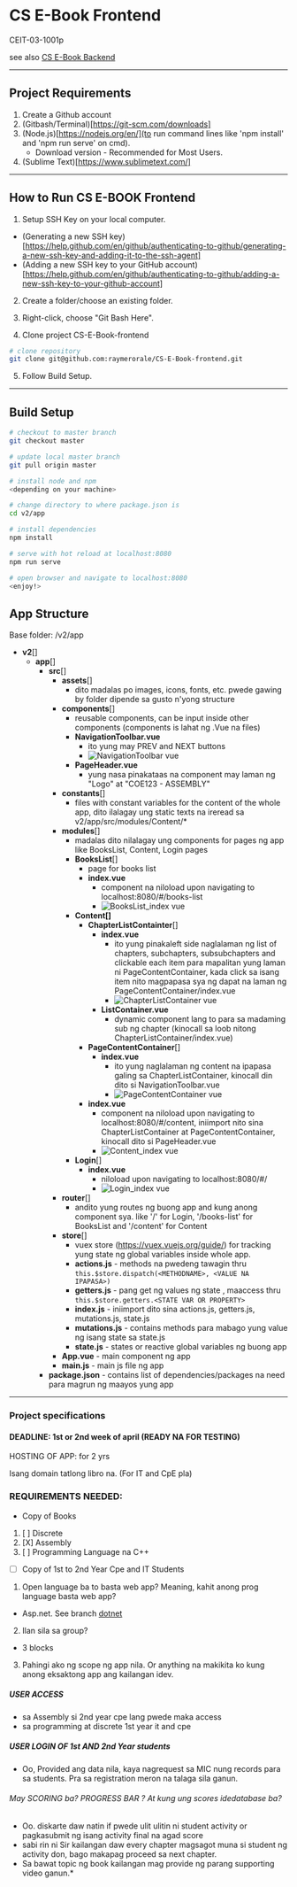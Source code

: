 # CS E-Book Frontend
CEIT-03-1001p

see also [CS E-Book Backend](https://github.com/raymerorale/CS-E-Book-backend/edit/master/README.md)

---
## Project Requirements
1. Create a Github account
2. (Gitbash/Terminal)[https://git-scm.com/downloads]
3. (Node.js)[https://nodejs.org/en/](to run command lines like 'npm install' and 'npm run serve' on cmd). 
   - Download version - Recommended for Most Users.
4. (Sublime Text)[https://www.sublimetext.com/]


---
## How to Run CS E-BOOK Frontend
1.	Setup SSH Key on your local computer.
  - (Generating a new SSH key)[https://help.github.com/en/github/authenticating-to-github/generating-a-new-ssh-key-and-adding-it-to-the-ssh-agent]
  - (Adding a new SSH key to your GitHub account)[https://help.github.com/en/github/authenticating-to-github/adding-a-new-ssh-key-to-your-github-account]

2.  Create a folder/choose an existing folder.

3.  Right-click, choose "Git Bash Here".

4.  Clone project CS-E-Book-frontend
```bash 
# clone repository
git clone git@github.com:raymerorale/CS-E-Book-frontend.git
```

5. Follow Build Setup.


---
## Build Setup

``` bash
# checkout to master branch
git checkout master

# update local master branch
git pull origin master 

# install node and npm
<depending on your machine>

# change directory to where package.json is
cd v2/app

# install dependencies
npm install

# serve with hot reload at localhost:8080
npm run serve

# open browser and navigate to localhost:8080
<enjoy!>

```



## App Structure

Base folder: /v2/app

- **v2**[]
  - **app**[]
    - **src**[]
      - **assets**[]
        - dito madalas po images, icons, fonts, etc. pwede gawing by folder dipende sa gusto n'yong structure
      - **components**[]
        - reusable components, can be input inside other components (components is lahat ng .Vue na files)
        - **NavigationToolbar.vue**
          - ito yung may PREV and NEXT buttons
          - ![NavigationToolbar vue](https://user-images.githubusercontent.com/53966742/76689267-249ea080-666f-11ea-9bdd-b8dd9e2c8a66.png)
        - **PageHeader.vue**
          - yung nasa pinakataas na component may laman ng "Logo" at "COE123 - ASSEMBLY"
      - **constants**[]
        - files with constant variables for the content of the whole app, dito ilalagay ung static texts na ireread sa v2/app/src/modules/Content/* 
      - **modules**[]
        - madalas dito nilalagay ung components for pages ng app like BooksList, Content, Login pages
        - **BooksList**[]
          - page for books list
          - **index.vue**
            - component na niloload upon navigating to localhost:8080/#/books-list
            - ![BooksList_index vue](https://user-images.githubusercontent.com/53966742/76689272-3c762480-666f-11ea-820a-e59becdf7bf9.png)
        - **Content[]** 
          - **ChapterListContainter**[]
            - **index.vue**
              - ito yung pinakaleft side naglalaman ng list of chapters, subchapters, subsubchapters and clickable each item para mapalitan yung laman ni PageContentContainer, kada click sa isang item nito magpapasa sya ng dapat na laman ng PageContentContainer/index.vue
              - ![ChapterListContainer vue](https://user-images.githubusercontent.com/53966742/76689281-4730b980-666f-11ea-8166-deebdd44d300.png)
            - **ListContainer.vue**
              - dynamic component lang to para sa madaming sub ng chapter (kinocall sa loob nitong ChapterListContainer/index.vue)
          - **PageContentContainer**[]
            - **index.vue**
              - ito yung naglalaman ng content na ipapasa galing sa ChapterListContainer, kinocall din dito si NavigationToolbar.vue
              - ![PageContentContainer vue](https://user-images.githubusercontent.com/53966742/76689310-9b3b9e00-666f-11ea-8656-99a0ee870f37.png)
          - **index.vue**
            - component na niloload upon navigating to localhost:8080/#/content, iniimport nito sina ChapterListContainer at PageContentContainer, kinocall dito si PageHeader.vue
            - ![Content_index vue](https://user-images.githubusercontent.com/53966742/76689283-51eb4e80-666f-11ea-8430-65e495ed7f50.png)
        - **Login**[]
          - **index.vue**
            - niloload upon navigating to localhost:8080/#/
            - ![Login_index vue](https://user-images.githubusercontent.com/53966742/76689308-937bf980-666f-11ea-86b9-e80a8ba8b0b8.png)
      - **router**[]
        - andito yung routes ng buong app and kung anong component sya. like '/' for Login, '/books-list' for BooksList and '/content' for Content
      - **store**[]
        - vuex store (https://vuex.vuejs.org/guide/) for tracking yung state ng global variables inside whole app.
        - **actions.js** - methods na pwedeng tawagin thru `this.$store.dispatch(<METHODNAME>, <VALUE NA IPAPASA>)`
        - **getters.js** - pang get ng values ng state , maaccess thru `this.$store.getters.<STATE VAR OR PROPERTY>`
        - **index.js** - iniimport dito sina actions.js, getters.js, mutations.js, state.js
        - **mutations.js** - contains methods para mabago yung value ng isang state sa state.js
        - **state.js** - states or reactive global variables ng buong app
      - **App.vue** - main component ng app
      - **main.js** - main js file ng app
    - **package.json** - contains list of dependencies/packages na need para magrun ng maayos yung app

---

### Project specifications
#### DEADLINE: 1st or 2nd week of april (READY NA FOR TESTING)
HOSTING OF APP: for 2 yrs

Isang domain tatlong libro na. (For IT and CpE pla)

### REQUIREMENTS NEEDED:
* Copy of Books
1. [ ] Discrete
2. [X]  Assembly
3. [ ] Programming Language na C++
* [ ] Copy of 1st to 2nd Year Cpe and IT Students

1. Open language ba to basta web app? Meaning, kahit anong prog language basta web app?	 
- Asp.net. See branch [dotnet](https://github.com/pereav/cs-e-book/tree/dotnet)
2. Ilan sila sa group?
- 3 blocks
3. Pahingi ako ng scope ng app nila. Or anything na makikita ko kung anong eksaktong app ang kailangan idev. 

##### USER ACCESS
* sa Assembly si 2nd year cpe lang pwede maka access
* sa programming at discrete 1st year it and cpe

##### USER LOGIN OF 1st AND 2nd Year students
- Oo, Provided ang data nila, kaya nagrequest sa MIC nung records para  sa students. Pra sa registration meron na talaga sila ganun.

###### May SCORING ba? PROGRESS BAR ? At kung ung scores idedatabase ba?
- Oo. diskarte daw natin if pwede ulit ulitin ni student activity or pagkasubmit ng isang activity final na agad score
- sabi rin ni Sir kailangan daw every chapter magsagot muna si student ng activity don, bago makapag proceed sa next chapter.
- Sa bawat topic ng book kailangan mag provide ng parang supporting video ganun.*
